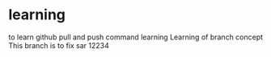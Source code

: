 # learning
to learn github
pull and push command learning
Learning of branch concept
<br>This branch is to fix sar 12234<br>

